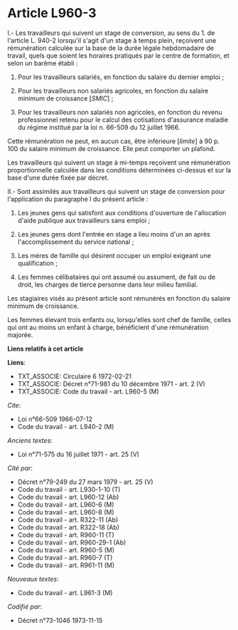 # Article L960-3

I.- Les travailleurs qui suivent un stage de conversion, au sens du 1. de l'article L. 940-2 lorsqu'il s'agit d'un stage à
temps plein, reçoivent une rémunération calculée sur la base de la durée légale hebdomadaire de travail, quels que soient les
horaires pratiqués par le centre de formation, et selon un barême établi :

1. Pour les travailleurs salariés, en fonction du salaire du dernier emploi ;

2. Pour les travailleurs non salariés agricoles, en fonction du salaire minimum de croissance [*SMIC*] ;

3. Pour les travailleurs non salariés non agricoles, en fonction du revenu professionnel retenu pour le calcul des
cotisations d'assurance maladie du régime institué par la loi n. 66-509 du 12 juillet 1966.

Cette rémunération ne peut, en aucun cas, être inférieure [*limite*] à 90 p. 100 du salaire minimum de croissance. Elle peut
comporter un plafond.

Les travailleurs qui suivent un stage à mi-temps reçoivent une rémunération proportionnelle calculée dans les conditions
déterminées ci-dessus et sur la base d'une durée fixée par décret.

II.- Sont assimilés aux travailleurs qui suivent un stage de conversion pour l'application du paragraphe I du présent
article :

1. Les jeunes gens qui satisfont aux conditions d'ouverture de l'allocation d'aide publique aux travailleurs sans emploi ;

2. Les jeunes gens dont l'entrée en stage a lieu moins d'un an après l'accomplissement du service national ;

3. Les mères de famille qui désirent occuper un emploi exigeant une qualification ;

4. Les femmes célibataires qui ont assumé ou assument, de fait ou de droit, les charges de tierce personne dans leur milieu
familial.

Les stagiaires visés au présent article sont rémunérés en fonction du salaire minimum de croissance.

Les femmes élevant trois enfants ou, lorsqu'elles sont chef de famille, celles qui ont au moins un enfant à charge,
bénéficient d'une rémunération majorée.

**Liens relatifs à cet article**

**Liens**:

  - TXT_ASSOCIE: Circulaire 6 1972-02-21
  - TXT_ASSOCIE: Décret n°71-981 du 10 décembre 1971 - art. 2 (V)
  - TXT_ASSOCIE: Code du travail - art. L960-5 (M)

_Cite_:

  - Loi n°66-509 1966-07-12
  - Code du travail - art. L940-2 (M)

_Anciens textes_:

  - Loi n°71-575 du 16 juillet 1971 - art. 25 (V)

_Cité par_:

  - Décret n°79-249 du 27 mars 1979 - art. 25 (V)
  - Code du travail - art. L930-1-10 (T)
  - Code du travail - art. L960-12 (Ab)
  - Code du travail - art. L960-6 (M)
  - Code du travail - art. L960-8 (M)
  - Code du travail - art. R322-11 (Ab)
  - Code du travail - art. R322-18 (Ab)
  - Code du travail - art. R960-11 (T)
  - Code du travail - art. R960-29-1 (Ab)
  - Code du travail - art. R960-5 (M)
  - Code du travail - art. R960-7 (T)
  - Code du travail - art. R961-11 (M)

_Nouveaux textes_:

  - Code du travail - art. L961-3 (M)

_Codifié par_:

  - Décret n°73-1046 1973-11-15
